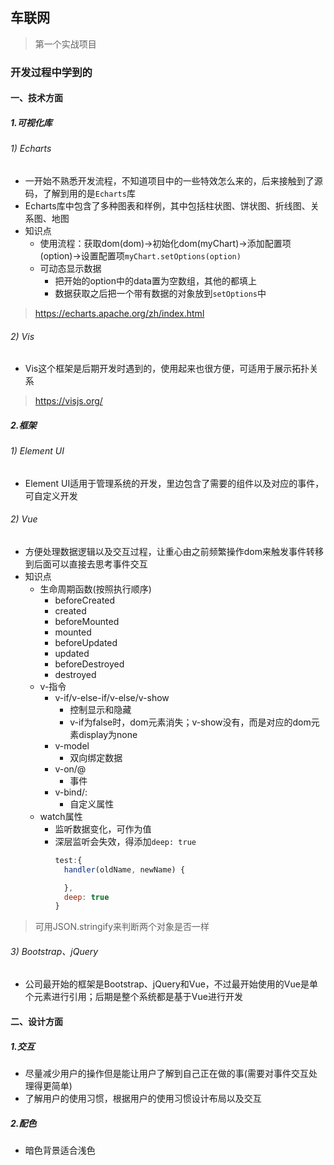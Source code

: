 ## 车联网
> 第一个实战项目
### 开发过程中学到的
#### 一、技术方面
##### 1.可视化库
###### 1) Echarts
* 一开始不熟悉开发流程，不知道项目中的一些特效怎么来的，后来接触到了源码，了解到用的是`Echarts`库
* Echarts库中包含了多种图表和样例，其中包括柱状图、饼状图、折线图、关系图、地图
* 知识点
  * 使用流程：获取dom(dom)->初始化dom(myChart)->添加配置项(option)->设置配置项`myChart.setOptions(option)`
  * 可动态显示数据
    * 把开始的option中的data置为空数组，其他的都填上
    * 数据获取之后把一个带有数据的对象放到`setOptions`中
> https://echarts.apache.org/zh/index.html
###### 2) Vis
* Vis这个框架是后期开发时遇到的，使用起来也很方便，可适用于展示拓扑关系
> https://visjs.org/
##### 2.框架
###### 1) Element UI
* Element UI适用于管理系统的开发，里边包含了需要的组件以及对应的事件，可自定义开发
###### 2) Vue
* 方便处理数据逻辑以及交互过程，让重心由之前频繁操作dom来触发事件转移到后面可以直接去思考事件交互
* 知识点
  * 生命周期函数(按照执行顺序)
    * beforeCreated
    * created
    * beforeMounted
    * mounted
    * beforeUpdated
    * updated
    * beforeDestroyed
    * destroyed
  * v-指令
    * v-if/v-else-if/v-else/v-show
      * 控制显示和隐藏
      * v-if为false时，dom元素消失；v-show没有，而是对应的dom元素display为none
    * v-model
      * 双向绑定数据
    * v-on/@
      * 事件
    * v-bind/:
      * 自定义属性
  * watch属性
    * 监听数据变化，可作为值
    * 深层监听会失效，得添加`deep: true`
      ```js
      test:{
        handler(oldName, newName) {

        },
        deep: true
      }
      ```
> 可用JSON.stringify来判断两个对象是否一样
###### 3) Bootstrap、jQuery
* 公司最开始的框架是Bootstrap、jQuery和Vue，不过最开始使用的Vue是单个元素进行引用；后期是整个系统都是基于Vue进行开发
#### 二、设计方面
##### 1.交互
* 尽量减少用户的操作但是能让用户了解到自己正在做的事(需要对事件交互处理得更简单)
* 了解用户的使用习惯，根据用户的使用习惯设计布局以及交互
##### 2.配色
* 暗色背景适合浅色
